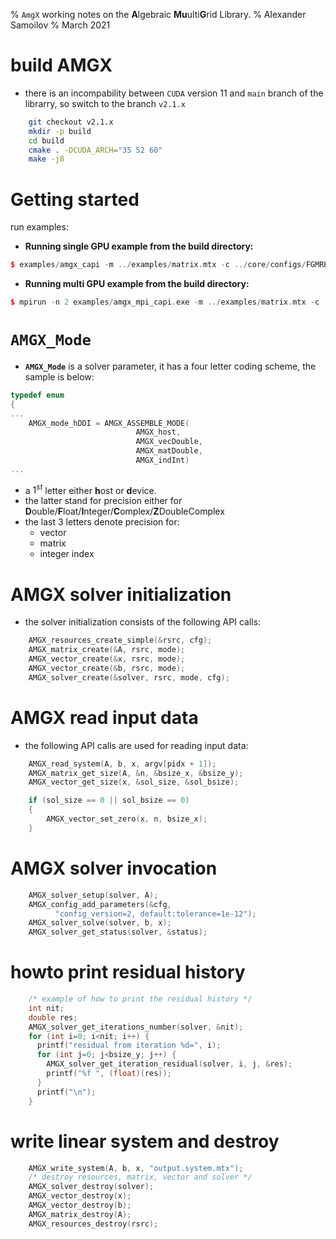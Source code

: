 % `AmgX` working notes on the **A**lgebraic **Mu**ulti**G**rid Library.
% Alexander Samoilov
% March 2021

build **AMGX**
==============

+ there is an incompability between `CUDA` version 11 and `main` branch of the librarry, so switch to the branch `v2.1.x`

```sh
    git checkout v2.1.x
    mkdir -p build
    cd build
    cmake . -DCUDA_ARCH="35 52 60"
    make -j8
```

Getting started
===============

run examples:

+ **Running single GPU example from the build directory:**

```c++
$ examples/amgx_capi -m ../examples/matrix.mtx -c ../core/configs/FGMRES_AGGREGATION.json
```

+ **Running multi GPU example from the build directory:**

```c++
$ mpirun -n 2 examples/amgx_mpi_capi.exe -m ../examples/matrix.mtx -c ../core/configs/FGMRES_AGGREGATION.json
```

**`AMGX_Mode`**
===============

+ **`AMGX_Mode`** is a solver parameter, it has a four letter coding scheme, the sample is below:

```c++
typedef enum
{
...
    AMGX_mode_hDDI = AMGX_ASSEMBLE_MODE(
                            AMGX_host,
                            AMGX_vecDouble,
                            AMGX_matDouble,
                            AMGX_indInt)
...
```

+ a $1^{st}$ letter either **h**ost or **d**evice.
+ the latter stand for precision either for **D**ouble/**F**loat/**I**nteger/**C**omplex/**Z**DoubleComplex
+ the last 3 letters denote precision for:
    + vector
    + matrix
    + integer index


**AMGX** solver initialization
==============================

+ the solver initialization consists of the following API calls:

```c++
    AMGX_resources_create_simple(&rsrc, cfg);
    AMGX_matrix_create(&A, rsrc, mode);
    AMGX_vector_create(&x, rsrc, mode);
    AMGX_vector_create(&b, rsrc, mode);
    AMGX_solver_create(&solver, rsrc, mode, cfg);
```

**AMGX** read input data
========================

+ the following API calls are used for reading input data:

```c++
    AMGX_read_system(A, b, x, argv[pidx + 1]);
    AMGX_matrix_get_size(A, &n, &bsize_x, &bsize_y);
    AMGX_vector_get_size(x, &sol_size, &sol_bsize);

    if (sol_size == 0 || sol_bsize == 0)
    {
        AMGX_vector_set_zero(x, n, bsize_x);
    }
```

**AMGX** solver invocation
==========================

```c++
    AMGX_solver_setup(solver, A);
    AMGX_config_add_parameters(&cfg,
          "config_version=2, default:tolerance=1e-12");
    AMGX_solver_solve(solver, b, x);
    AMGX_solver_get_status(solver, &status);
```

**howto** print residual history
================================

```c++
    /* example of how to print the residual history */
    int nit;
    double res;
    AMGX_solver_get_iterations_number(solver, &nit);
    for (int i=0; i<nit; i++) {
      printf("residual from iteration %d=", i);
      for (int j=0; j<bsize_y; j++) {
        AMGX_solver_get_iteration_residual(solver, i, j, &res);
        printf("%f ", (float)(res));
      }
      printf("\n");
    }
```

write linear system and destroy
===============================

```c++
    AMGX_write_system(A, b, x, "output.system.mtx");
    /* destroy resources, matrix, vector and solver */
    AMGX_solver_destroy(solver);
    AMGX_vector_destroy(x);
    AMGX_vector_destroy(b);
    AMGX_matrix_destroy(A);
    AMGX_resources_destroy(rsrc);
```
